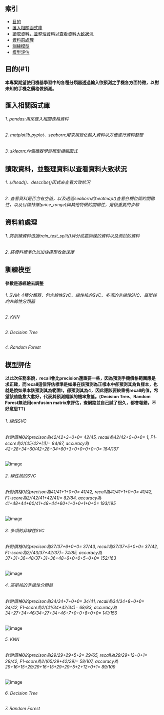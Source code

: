 ## 索引
* <a href='1'>目的</a>
* <a href='2'>匯入相關函式庫</a>
* <a href='3'>讀取資料，並整理資料以查看資料大致狀況</a>
* <a href='4'>資料前處理</a>
* <a href='5'>訓練模型</a>
* <a href='6'>模型評估</a>
## 目的(#1)
#### 本專案期望使用機器學習中的各種分類器透過輸入欲預測之手機各方面特徵，以對未知的手機之價格做預測。
## 匯入相關函式庫 
###### 1. pandas:用來匯入相關表格資料
###### 2. matplotlib.pyplot、seaborn:用來視覺化輸入資料以方便進行資料整理
###### 3. sklearn:內涵機器學習模型相關函式
## 讀取資料，並整理資料以查看資料大致狀況
###### 1. 以head()、describe()函式來查看大致狀況
###### 2. 查看資料是否含有空值，以及透過seaborn的heatmap()查看各欄位間的關聯性，以及目標特徵(price_range)與其他特徵的關聯性，是很重要的步驟
## 資料前處理
###### 1. 將訓練資料透過train_test_split()拆分成要訓練的資料以及測試的資料
###### 2. 將資料標準化以加快模型收斂速度
## 訓練模型
#### 參數是憑經驗去調整
###### 1. SVM: 4種分類器，包含線性SVC、線性核的SVC、多項的非線性SVC、高斯核的非線性分類器
###### 2. KNN
###### 3. Decision Tree
###### 4. Random Forest
## 模型評估
#### 以此次任務來說，recall會比precision還重要一些，因為預測手機價格範圍應是求正確，而recall這個評估標準是如果在該預測為正樣本中卻預測其為負樣本，也就是說如果本該預測其為範圍1，卻預測其為4，因此應該要較重視recall的值，希望該值能愈大愈好，代表其預測錯誤的機率愈低。(Decision Tree、Random Forest無法用confusion matrix來評估，查網路並自己試了很久，都會報錯，不好意思TT)
###### 1. 線性SVC
###### 針對價格0的precison為42/42+3+0+0= 42/45, recall為42/42+0+0+0= 1, F1-score為2/(45/42+(1))= 84/87, accuracy為42+28+34+60/42+28+34+60+3+0+0+0+0+0= 164/167
![image](https://user-images.githubusercontent.com/68068287/156771982-58aecbe7-a878-43cf-b31a-5deacd9d25dc.png)
###### 2. 線性核的SVC
###### 針對價格0的precison為41/41+1+0+0= 41/42, recall為41/41+1+0+0= 41/42, F1-score為2/(42/41+42/41)= 82/84, accuracy為41+48+44+60/41+48+44+60+1+0+0+1+0+0= 193/195
![image](https://user-images.githubusercontent.com/68068287/156772076-3c55df27-7c38-44b2-9297-4909ce8de7e8.png)
###### 3. 多項的非線性SVC
###### 針對價格0的precison為37/37+6+0+0= 37/43, recall為37/37+5+0+0= 37/42, F1-score為2/(43/37+42/37)= 74/85, accuracy為37+31+36+48/37+31+36+48+6+0+0+5+0+0= 152/163
![image](https://user-images.githubusercontent.com/68068287/156772115-d80e1b9a-b614-4110-acb4-59ddb5a66c13.png)
###### 4. 高斯核的非線性分類器
###### 針對價格0的precison為34/34+7+0+0= 34/41, recall為34/34+8+0+0= 34/42, F1-score為2/(41/34+42/34)= 68/83, accuracy為34+27+34+46/34+27+34+46+7+0+0+8+0+0= 141/156
![image](https://user-images.githubusercontent.com/68068287/156772151-7fab2ade-740c-418c-890f-a9ee6466979f.png)
###### 5. KNN
###### 針對價格0的precison為29/29+29+5+2= 29/65, recall為29/29+12+0+1= 29/42, F1-score為2/(65/29+42/29)= 58/107, accuracy為29+16+15+29/29+16+15+29+29+5+2+12+0+1= 89/109
![image](https://user-images.githubusercontent.com/68068287/156772271-b0e3d49d-dce9-4a65-bffe-32a9bc21e280.png)
###### 6. Decision Tree
###### 7. Random Forest
